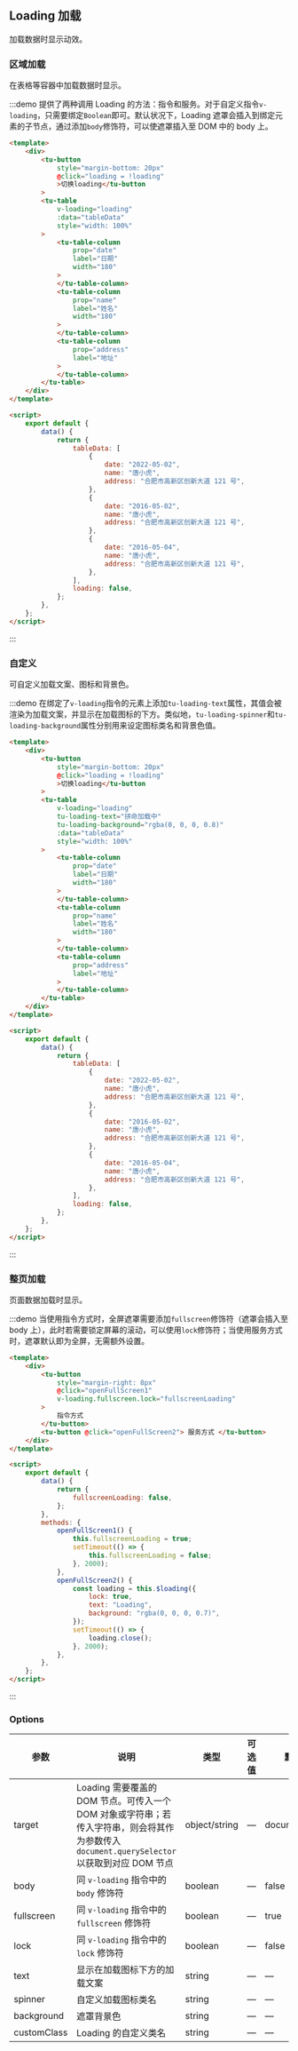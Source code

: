 ## Loading 加载

加载数据时显示动效。

### 区域加载

在表格等容器中加载数据时显示。

:::demo 提供了两种调用 Loading 的方法：指令和服务。对于自定义指令`v-loading`，只需要绑定`Boolean`即可。默认状况下，Loading 遮罩会插入到绑定元素的子节点，通过添加`body`修饰符，可以使遮罩插入至 DOM 中的 body 上。

```html
<template>
	<div>
		<tu-button
			style="margin-bottom: 20px"
			@click="loading = !loading"
			>切换loading</tu-button
		>
		<tu-table
			v-loading="loading"
			:data="tableData"
			style="width: 100%"
		>
			<tu-table-column
				prop="date"
				label="日期"
				width="180"
			>
			</tu-table-column>
			<tu-table-column
				prop="name"
				label="姓名"
				width="180"
			>
			</tu-table-column>
			<tu-table-column
				prop="address"
				label="地址"
			>
			</tu-table-column>
		</tu-table>
	</div>
</template>

<script>
	export default {
		data() {
			return {
				tableData: [
					{
						date: "2022-05-02",
						name: "唐小虎",
						address: "合肥市高新区创新大道 121 号",
					},
					{
						date: "2016-05-02",
						name: "唐小虎",
						address: "合肥市高新区创新大道 121 号",
					},
					{
						date: "2016-05-04",
						name: "唐小虎",
						address: "合肥市高新区创新大道 121 号",
					},
				],
				loading: false,
			};
		},
	};
</script>
```

:::

### 自定义

可自定义加载文案、图标和背景色。

:::demo 在绑定了`v-loading`指令的元素上添加`tu-loading-text`属性，其值会被渲染为加载文案，并显示在加载图标的下方。类似地，`tu-loading-spinner`和`tu-loading-background`属性分别用来设定图标类名和背景色值。

```html
<template>
	<div>
		<tu-button
			style="margin-bottom: 20px"
			@click="loading = !loading"
			>切换loading</tu-button
		>
		<tu-table
			v-loading="loading"
			tu-loading-text="拼命加载中"
			tu-loading-background="rgba(0, 0, 0, 0.8)"
			:data="tableData"
			style="width: 100%"
		>
			<tu-table-column
				prop="date"
				label="日期"
				width="180"
			>
			</tu-table-column>
			<tu-table-column
				prop="name"
				label="姓名"
				width="180"
			>
			</tu-table-column>
			<tu-table-column
				prop="address"
				label="地址"
			>
			</tu-table-column>
		</tu-table>
	</div>
</template>

<script>
	export default {
		data() {
			return {
				tableData: [
					{
						date: "2022-05-02",
						name: "唐小虎",
						address: "合肥市高新区创新大道 121 号",
					},
					{
						date: "2016-05-02",
						name: "唐小虎",
						address: "合肥市高新区创新大道 121 号",
					},
					{
						date: "2016-05-04",
						name: "唐小虎",
						address: "合肥市高新区创新大道 121 号",
					},
				],
				loading: false,
			};
		},
	};
</script>
```

:::

### 整页加载

页面数据加载时显示。

:::demo 当使用指令方式时，全屏遮罩需要添加`fullscreen`修饰符（遮罩会插入至 body 上），此时若需要锁定屏幕的滚动，可以使用`lock`修饰符；当使用服务方式时，遮罩默认即为全屏，无需额外设置。

```html
<template>
	<div>
		<tu-button
			style="margin-right: 8px"
			@click="openFullScreen1"
			v-loading.fullscreen.lock="fullscreenLoading"
		>
			指令方式
		</tu-button>
		<tu-button @click="openFullScreen2"> 服务方式 </tu-button>
	</div>
</template>

<script>
	export default {
		data() {
			return {
				fullscreenLoading: false,
			};
		},
		methods: {
			openFullScreen1() {
				this.fullscreenLoading = true;
				setTimeout(() => {
					this.fullscreenLoading = false;
				}, 2000);
			},
			openFullScreen2() {
				const loading = this.$loading({
					lock: true,
					text: "Loading",
					background: "rgba(0, 0, 0, 0.7)",
				});
				setTimeout(() => {
					loading.close();
				}, 2000);
			},
		},
	};
</script>
```

:::

### Options

| 参数        | 说明                                                                                                                                       | 类型          | 可选值 | 默认值        |
| ----------- | ------------------------------------------------------------------------------------------------------------------------------------------ | ------------- | ------ | ------------- |
| target      | Loading 需要覆盖的 DOM 节点。可传入一个 DOM 对象或字符串；若传入字符串，则会将其作为参数传入 `document.querySelector`以获取到对应 DOM 节点 | object/string | —      | document.body |
| body        | 同 `v-loading` 指令中的 `body` 修饰符                                                                                                      | boolean       | —      | false         |
| fullscreen  | 同 `v-loading` 指令中的 `fullscreen` 修饰符                                                                                                | boolean       | —      | true          |
| lock        | 同 `v-loading` 指令中的 `lock` 修饰符                                                                                                      | boolean       | —      | false         |
| text        | 显示在加载图标下方的加载文案                                                                                                               | string        | —      | —             |
| spinner     | 自定义加载图标类名                                                                                                                         | string        | —      | —             |
| background  | 遮罩背景色                                                                                                                                 | string        | —      | —             |
| customClass | Loading 的自定义类名                                                                                                                       | string        | —      | —             |
